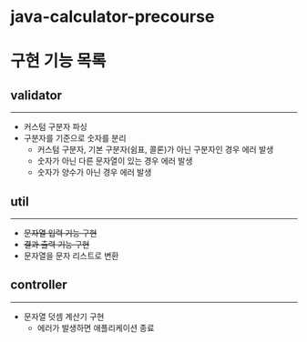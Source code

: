 # java-calculator-precourse

# 구현 기능 목록
## validator

---
- 커스텀 구분자 파싱
- 구분자를 기준으로 숫자를 분리
  - 커스텀 구분자, 기본 구분자(쉼표, 콜론)가 아닌 구분자인 경우 에러 발생
  - 숫자가 아닌 다른 문자열이 있는 경우 에러 발생
  - 숫자가 양수가 아닌 경우 에러 발생


## util

---
- ~~문자열 입력 기능 구현~~
- ~~결과 출력 기능 구현~~
- 문자열을 문자 리스트로 변환


## controller

---
- 문자열 덧셈 계산기 구현
  - 에러가 발생하면 애플리케이션 종료
